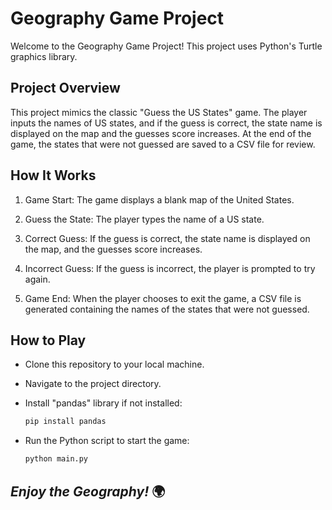 # Geography Game Project

Welcome to the Geography Game Project! This project uses Python's Turtle graphics library.

## Project Overview

This project mimics the classic "Guess the US States" game. The player inputs the names of US states, and if the guess is correct, the state name is displayed on the map and the guesses score increases. At the end of the game, the states that were not guessed are saved to a CSV file for review.

## How It Works

1. Game Start: The game displays a blank map of the United States.

2. Guess the State: The player types the name of a US state.

3. Correct Guess: If the guess is correct, the state name is displayed on the map, and the guesses score increases.

4. Incorrect Guess: If the guess is incorrect, the player is prompted to try again.

5. Game End: When the player chooses to exit the game, a CSV file is generated containing the names of the states that were not guessed.

## How to Play

- Clone this repository to your local machine.

- Navigate to the project directory.

- Install "pandas" library if not installed:
    ```bash
    pip install pandas
    ```

- Run the Python script to start the game:
    ```bash
    python main.py
    ```

## *Enjoy the Geography!* 🌍